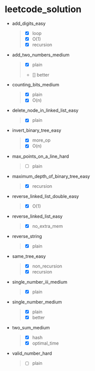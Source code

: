 # leetcode_solution

- add_digits_easy
  >- [x] loop
  >- [x] O(1)
  >- [x] recursion
  
- add_two_numbers_medium
  >- [x] plain
  >- [] better
  
- counting_bits_medium
  >- [x] plain
  >- [x] O(n)
  
- delete_node_in_linked_list_easy
  >- [x] plain
  
- invert_binary_tree_easy
  >- [x] more_op
  >- [x] O(n)
  
- max_points_on_a_line_hard
  >- [ ] plain
  
- maximum_depth_of_binary_tree_easy
  >- [x] recursion
  
- reverse_linked_list_double_easy
  >- [x] O(1)
  
- reverse_linked_list_easy
  >- [x] no_extra_mem
  
- reverse_string
  >- [x] plain
  
- same_tree_easy
  >- [x] non_recursion
  >- [x] recursion
  
- single_number_iii_medium
  >- [x] plain

- single_number_medium
  >- [x] plain
  >- [x] better
  
- two_sum_medium
  >- [x] hash
  >- [x] optimal_time
  
- valid_number_hard
  >- [ ] plain

